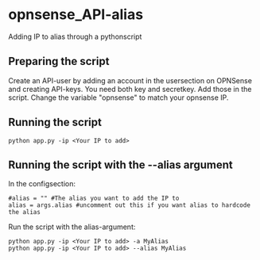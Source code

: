 # opnsense_API-alias
Adding IP to alias through a pythonscript

## Preparing the script
Create an API-user by adding an account in the usersection on OPNSense and creating API-keys. You need both key and secretkey. Add those in the script.
Change the variable "opnsense" to match your opnsense IP.

## Running the script
```python app.py -ip <Your IP to add>```
## Running the script with the --alias argument
In the configsection:
```
#alias = "" #The alias you want to add the IP to
alias = args.alias #uncomment out this if you want alias to hardcode the alias
```
Run the script with the alias-argument:
```
python app.py -ip <Your IP to add> -a MyAlias
python app.py -ip <Your IP to add> --alias MyAlias
```
